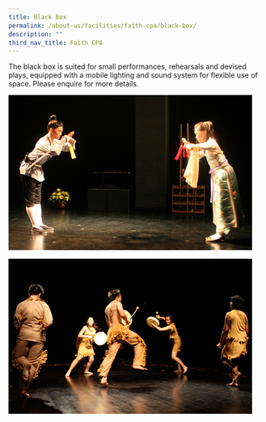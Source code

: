 ```yaml
---
title: Black Box
permalink: /about-us/facilities/faith-cpa/black-box/
description: ""
third_nav_title: Faith CPA
---
```

The black box is suited for small performances, rehearsals and devised plays, equipped with a mobile lighting and sound system for flexible use of space. Please enquire for more details.

![](/images/blackbox1.jpeg)

![](/images/blackbox2.jpeg)